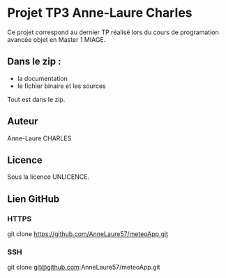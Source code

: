 # Projet TP3 Anne-Laure Charles

Ce projet correspond au dernier TP réalisé lors du cours de programation avancée objet en Master 1 MIAGE.

## Dans le zip :

* la documentation
* le fichier binaire et les sources

Tout est dans le zip.

## Auteur

Anne-Laure CHARLES

## Licence

Sous la licence UNLICENCE.

## Lien GitHub

### HTTPS

git clone https://github.com/AnneLaure57/meteoApp.git

### SSH

git clone git@github.com:AnneLaure57/meteoApp.git